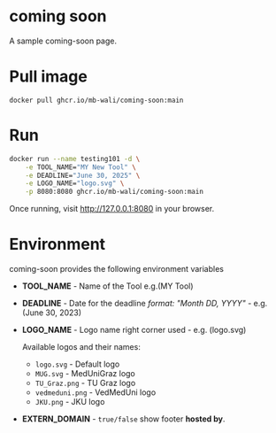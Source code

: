 # coming soon
A sample coming-soon page.

# Pull image
```docker pull ghcr.io/mb-wali/coming-soon:main```

# Run

```bash
docker run --name testing101 -d \
    -e TOOL_NAME="MY New Tool" \
    -e DEADLINE="June 30, 2025" \
    -e LOGO_NAME="logo.svg" \
    -p 8080:8080 ghcr.io/mb-wali/coming-soon:main  
```

Once running, visit http://127.0.0.1:8080 in your browser.

# Environment
coming-soon provides the following environment variables

* **TOOL_NAME**  -  Name of the Tool e.g.(MY Tool)
* **DEADLINE** - Date for the deadline *format: "Month DD, YYYY"* - e.g. (June 30, 2023)
* **LOGO_NAME** - Logo name right corner used - e.g. (logo.svg)

    Available logos and their names:
  * `logo.svg` - Default logo
  * `MUG.svg` - MedUniGraz logo
  * `TU_Graz.png` - TU Graz logo
  * `vedmeduni.png` - VedMedUni logo
  * `JKU.png` - JKU logo
* **EXTERN_DOMAIN** - `true/false` show footer **hosted by**.
